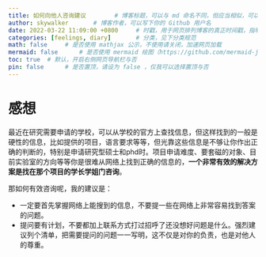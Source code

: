 ```yaml
---
title: 如何向他人咨询建议		# 博客标题，可以与 md 命名不同，但应当相似，可以使用空格
author: skywalker		# 博客作者，可以写下你的 Github 用户名
date: 2022-03-22 11:09:00 +0800		# 时戳，用于网页排列博客的真正时间戳，指明时区
categories: [feelings, diary]		# 分类，见下分类规范
math: false		# 是否使用 mathjax 公示，不使用请关闭，加速网页加载
mermaid: false		# 是否使用 mermaid 绘图（https://github.com/mermaid-js/mermaid），不使用请关闭，加速网页加载
toc: true  # 默认，开启右侧网页导航栏与否
pin: false		# 是否置顶，请设为 false ，仅我可以选择置顶与否
---
```

# 感想

最近在研究需要申请的学校，可以从学校的官方上查找信息，但这样找到的一般是硬性的信息，比如提供的项目，语言要求等等，但光靠这些信息是不够让你作出正确的判断的，特别是申请研究型硕士和phd时。项目申请难度、要套磁的对象、目前实验室的方向等等你是很难从网络上找到正确的信息的，**一个非常有效的解决方案是找在那个项目的学长学姐门咨询**。   

那如何有效咨询呢，我的建议是：

- 一定要首先掌握网络上能搜到的信息，不要提一些在网络上非常容易找到答案的问题。
- 提问要有计划，不要都加上联系方式打过招呼了还没想好问题是什么。强烈建议列个清单，把需要提问的问题一一写明，这不仅是对你的负责，也是对他人的尊重。